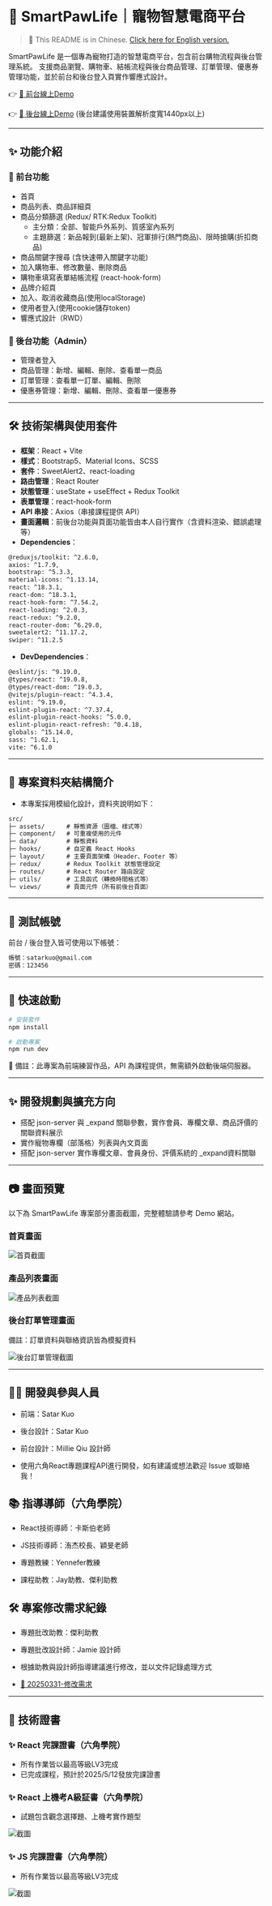 # 🐾 SmartPawLife｜寵物智慧電商平台

> 📘 This README is in Chinese. [Click here for English version.](./README_EN.md)

SmartPawLife 是一個專為寵物打造的智慧電商平台，包含前台購物流程與後台管理系統。
支援商品瀏覽、購物車、結帳流程與後台商品管理、訂單管理、優惠券管理功能，並於前台和後台登入頁實作響應式設計。

👉 [🔗 前台線上Demo](https://satarkuo.github.io/SmartPawLife/)

👉 [🔗 後台線上Demo](https://satarkuo.github.io/SmartPawLife/#/login) (後台建議使用裝置解析度寬1440px以上)

---

## ✨ 功能介紹

### 🔸 前台功能

- 首頁
- 商品列表、商品詳細頁
- 商品分類篩選 (Redux/ RTK:Redux Toolkit)
  - 主分類：全部、智能戶外系列、質感室內系列
  - 主題篩選：新品報到(最新上架)、冠軍排行(熱門商品)、限時搶購(折扣商品)
- 商品關鍵字搜尋 (含快速帶入關鍵字功能)
- 加入購物車、修改數量、刪除商品
- 購物車填寫表單結帳流程 (react-hook-form)
- 品牌介紹頁
- 加入、取消收藏商品(使用localStorage)
- 使用者登入(使用cookie儲存token)
- 響應式設計（RWD）

### 🔸 後台功能（Admin）

- 管理者登入
- 商品管理：新增、編輯、刪除、查看單一商品
- 訂單管理：查看單一訂單、編輯、刪除
- 優惠券管理：新增、編輯、刪除、查看單一優惠券

---

## 🛠 技術架構與使用套件

- **框架**：React + Vite
- **樣式**：Bootstrap5、Material Icons、SCSS
- **套件**：SweetAlert2、react-loading
- **路由管理**：React Router
- **狀態管理**：useState + useEffect + Redux Toolkit
- **表單管理**：react-hook-form
- **API 串接**：Axios（串接課程提供 API）
- **畫面邏輯**：前後台功能與頁面功能皆由本人自行實作（含資料渲染、錯誤處理等）
- **Dependencies**：

```txt
@reduxjs/toolkit: ^2.6.0,
axios: ^1.7.9,
bootstrap: ^5.3.3,
material-icons: ^1.13.14,
react: ^18.3.1,
react-dom: ^18.3.1,
react-hook-form: ^7.54.2,
react-loading: ^2.0.3,
react-redux: ^9.2.0,
react-router-dom: ^6.29.0,
sweetalert2: ^11.17.2,
swiper: ^11.2.5
```

- **DevDependencies**：

```txt
@eslint/js: ^9.19.0,
@types/react: ^19.0.8,
@types/react-dom: ^19.0.3,
@vitejs/plugin-react: ^4.3.4,
eslint: ^9.19.0,
eslint-plugin-react: ^7.37.4,
eslint-plugin-react-hooks: ^5.0.0,
eslint-plugin-react-refresh: ^0.4.18,
globals: ^15.14.0,
sass: ^1.62.1,
vite: ^6.1.0
```

---

## 📁 專案資料夾結構簡介

- 本專案採用模組化設計，資料夾說明如下：

```txt
src/
├─ assets/      # 靜態資源（圖檔、樣式等）
├─ component/   # 可重複使用的元件
├─ data/        # 靜態資料
├─ hooks/       # 自定義 React Hooks
├─ layout/      # 主要頁面架構（Header、Footer 等）
├─ redux/       # Redux Toolkit 狀態管理設定
├─ routes/      # React Router 路由設定
├─ utils/       # 工具函式（轉換時間格式等）
└─ views/       # 頁面元件（所有前後台頁面）
```

---

## 🔐 測試帳號

前台 / 後台登入皆可使用以下帳號：

```txt
帳號：satarkuo@gmail.com
密碼：123456
```

---

## 🚀 快速啟動

```bash
# 安裝套件
npm install

# 啟動專案
npm run dev
```

🔸 備註：此專案為前端練習作品，API 為課程提供，無需額外啟動後端伺服器。

---

## ✨ 開發規劃與擴充方向

- 搭配 json-server 與 \_expand 關聯參數，實作會員、專欄文章、商品評價的關聯資料展示
- 實作寵物專欄（部落格）列表與內文頁面
- 搭配 json-server 實作專欄文章、會員身份、評價系統的 \_expand資料關聯

---

## 📷 畫面預覽

以下為 SmartPawLife 專案部分畫面截圖，完整體驗請參考 Demo 網站。

### 首頁畫面

![首頁截圖](./screenshots/home.png)

### 產品列表畫面

![產品列表截圖](./screenshots/productList.png)

### 後台訂單管理畫面

備註：訂單資料與聯絡資訊皆為模擬資料

![後台訂單管理截圖](./screenshots/adminSingleOrder.png)

---

## 🙋‍♀️ 開發與參與人員

- 前端：Satar Kuo

- 後台設計：Satar Kuo

- 前台設計：Ｍillie Qiu 設計師

- 使用六角React專題課程API進行開發，如有建議或想法歡迎 Issue 或聯絡我！

## 📚 指導導師（六角學院）

- React技術導師：卡斯伯老師

- JS技術導師：洧杰校長、穎旻老師

- 專題教練：Yennefer教練

- 課程助教：Jay助教、傑利助教

## 🛠️ 專案修改需求紀錄

- 專題批改助教：傑利助教

- 專題批改設計師：Jamie 設計師

- 根據助教與設計師指導建議進行修改，並以文件記錄處理方式

- [🔗 20250331-修改需求](https://wax-gladiolus-68e.notion.site/20250331-1c71186c0f56801982dde281079f4424?pvs=4)

---

## 🏅 技術證書

### ✨ React 完課證書（六角學院）

- 所有作業皆以最高等級LV3完成
- 已完成課程，預計於2025/5/12發放完課證書

### ✨ React 上機考A級証書（六角學院）

- 試題包含觀念選擇題、上機考實作題型

![截圖](./screenshots/reactExamCertificate.png)

### ✨ JS 完課證書（六角學院）

- 所有作業皆以最高等級LV3完成

![截圖](./screenshots/jsCertificate.png)
